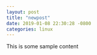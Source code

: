 ```yaml
---
layout: post
title: "newpost"
date: 2019-01-08 22:30:28 -0800
categories: linux
---
```


This is some sample content


